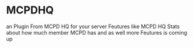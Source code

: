 # MCPDHQ
an Plugin From MCPD HQ for your server Feutures like MCPD HQ Stats about how much member MCPD has and as well more Feutures is coming up
